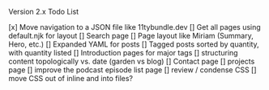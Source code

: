 Version 2.x Todo List

[x]  Move navigation to a JSON file like 11tybundle.dev
[]  Get all pages using default.njk for layout
[]  Search page
[]  Page layout like Miriam (Summary, Hero, etc.)
[]  Expanded YAML for posts
[]  Tagged posts sorted by quantity, with quantity listed
[]  Introduction pages for major tags
[]  structuring content topologically vs. date (garden vs blog)
[]  Contact page
[]  projects page
[]  improve the podcast episode list page
[]  review / condense CSS
[]  move CSS out of inline and into files?